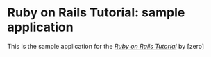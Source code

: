 # Ruby on Rails Tutorial: sample application

This is the sample application for
the [*Ruby on Rails Tutorial*](http://railstutorial.org/)
by [zero]
